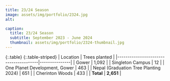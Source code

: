 ```yaml
---
title: 23/24 Season
image: assets/img/portfolio/2324.jpg
alt: 

caption:
  title: 23/24 Season
  subtitle: September 2023 - June 2024
  thumbnail: assets/img/portfolio/2324-thumbnail.jpg
---
```

{:.table}
{:.table-striped}
| Location                              | Trees planted |
|---------------------------------------|---------------|
| Gower                                 | 1,092         |
| Singleton Campus                      | 12            |
| One Planet Development, Gower         | 463           |
| Nepal (Graduation Tree Planting 2024) | 651           |
| Cherinton Woods                       | 433           |
| **Total**                             | **2,651**     |
